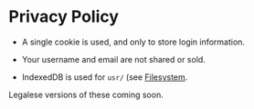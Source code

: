 # Privacy Policy

* A single cookie is used, and only to store login information.

* Your username and email are not shared or sold.

* IndexedDB is used for `usr/` (see [Filesystem](../technical/filesystem.md#filesystem).

Legalese versions of these coming soon.
